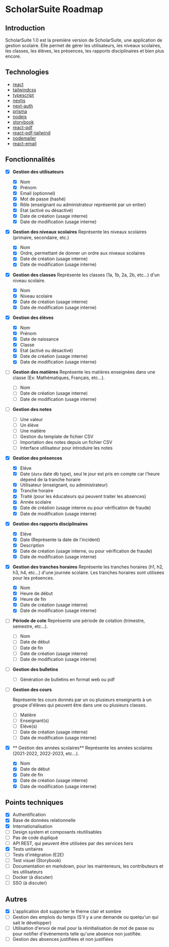 # ScholarSuite Roadmap

## Introduction

ScholarSuite 1.0 est la première version de ScholarSuite, une application de gestion scolaire. Elle permet de gérer les utilisateurs, les niveaux scolaires, les classes, les élèves, les présences, les rapports disciplinaires et bien plus encore.

## Technologies

- [react](https://reactjs.org/)
- [tailwindcss](https://tailwindcss.com/)
- [typescript](https://www.typescriptlang.org/)
- [nextjs](https://nextjs.org/)
- [next-auth](https://next-auth.js.org/)
- [prisma](https://www.prisma.io/)
- [nodejs](https://nodejs.org/)
- [storybook](https://storybook.js.org/)
- [react-pdf](https://react-pdf.org/)
- [react-pdf-tailwind](https://www.npmjs.com/package/react-pdf-tailwind)
- [nodemailer](https://nodemailer.com/)
- [react-email](https://nodemailer.com)

## Fonctionnalités

- [x] **Gestion des utilisateurs**

  - [x] Nom
  - [x] Prénom
  - [x] Email (optionnel)
  - [x] Mot de passe (hashé)
  - [x] Rôle (enseignant ou administrateur représenté par un entier)
  - [x] Etat (activé ou désactivé)
  - [x] Date de création (usage interne)
  - [x] Date de modification (usage interne)

- [x] **Gestion des niveaux scolaires**
      Représente les niveaux scolaires (primaire, secondaire, etc.)

  - [x] Nom
  - [x] Ordre, permettant de donner un ordre aux niveaux scolaires
  - [x] Date de création (usage interne)
  - [x] Date de modification (usage interne)

- [x] **Gestion des classes**
      Représente les classes (1a, 1b, 2a, 2b, etc...) d'un niveau scolaire.

  - [x] Nom
  - [x] Niveau scolaire
  - [x] Date de création (usage interne)
  - [x] Date de modification (usage interne)

- [x] **Gestion des élèves**

  - [x] Nom
  - [x] Prénom
  - [x] Date de naissance
  - [x] Classe
  - [x] Etat (activé ou désactivé)
  - [x] Date de création (usage interne)
  - [x] Date de modification (usage interne)

- [ ] **Gestion des matières**
      Représente les matières enseignées dans une classe (Ex: Mathématiques, Français, etc...).

  - [ ] Nom
  - [ ] Date de création (usage interne)
  - [ ] Date de modification (usage interne)

- [ ] **Gestion des notes**

  - [ ] Une valeur
  - [ ] Un élève
  - [ ] Une matière
  - [ ] Gestion du template de fichier CSV
  - [ ] Importation des notes depuis un fichier CSV
  - [ ] Interface utilisateur pour introduire les notes

- [x] **Gestion des présences**

  - [x] Elève
  - [x] Date (`date` date db type), seul le jour est pris en compte car l'heure dépend de la tranche horaire
  - [x] Utilisateur (enseignant, ou administrateur)
  - [x] Tranche horaire
  - [x] Traité (pour les éducateurs qui peuvent traiter les absences)
  - [x] Année scolaire
  - [x] Date de création (usage interne ou pour vérification de fraude)
  - [x] Date de modification (usage interne)

- [x] **Gestion des rapports disciplinaires**

  - [x] Elève
  - [x] Date (Représente la date de l'incident)
  - [x] Description
  - [x] Date de création (usage interne, ou pour vérification de fraude)
  - [x] Date de modification (usage interne)

- [x] **Gestion des tranches horaires**
      Représente les tranches horaires (h1, h2, h3, h4, etc...) d'une journée scolaire. Les tranches horaires sont utilisées pour les présences.

  - [x] Nom
  - [x] Heure de début
  - [x] Heure de fin
  - [x] Date de création (usage interne)
  - [x] Date de modification (usage interne)

- [ ] **Période de cote**
      Représente une période de cotation (trimestre, semestre, etc...).

  - [ ] Nom
  - [ ] Date de début
  - [ ] Date de fin
  - [ ] Date de création (usage interne)
  - [ ] Date de modification (usage interne)

- [ ] **Gestion des bulletins**

  - [ ] Génération de bulletins en format web ou pdf

- [ ] **Gestion des cours**
  <!--
  **Note**:
  Reste beaucoup de question sur sont utilité. Ca à été pensé pour évité par exemple qu'un enseignant ai à chercher dans plusieurs classes pour voir les élèves si il donne cours à plusieurs classes (cours de langue par exemple). Mais comment le gérer dans l'interface utilisateur, car accutellement l'enseignant peut naviguer entre les classes.

  Donc ne pas implémenter temps qu'on a pas une idée claire de son utilité.
  -->

  Représente les cours donnés par un ou plusieurs enseignants à un groupe d'élèves qui peuvent être dans une ou plusieurs classes.

  - [ ] Matière
  - [ ] Enseignant(s)
  - [ ] Elève(s)
  - [ ] Date de création (usage interne)
  - [ ] Date de modification (usage interne)

- [x] ** Gestion des années scolaires**
      Représente les années scolaires (2021-2022, 2022-2023, etc...).

  - [x] Nom
  - [x] Date de début
  - [x] Date de fin
  - [x] Date de création (usage interne)
  - [x] Date de modification (usage interne)

## Points techniques

- [x] Authentification
- [x] Base de données relationnelle
- [x] Internationalisation
- [ ] Design system et composants réutilisables
- [ ] Pas de code dupliqué
- [ ] API REST, qui peuvent être utilisées par des services tiers
- [x] Tests unitaires
- [ ] Tests d'intégration (E2E)
- [ ] Test visuel (Storybook)
- [ ] Documentation en markdown, pour les mainteneurs, les contributeurs et les utilisateurs
- [ ] Docker (à discuter)
- [ ] SSO (à discuter)

## Autres

- [x] L'application doit supporter le thème clair et sombre
- [ ] Gestion des emplois du temps (S'il y a une demande ou quelqu'un qui sait le développer)
- [ ] Utilisation d'envoi de mail pour la réinitialisation de mot de passe ou pour notifier d'événements telle qu'une absence non justifiée.
- [ ] Gestion des absences justifiées et non justifiées
